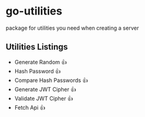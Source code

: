 # go-utilities

package for utilities you need when creating a server

## Utilities Listings

- Generate Random :thumbsup:
- Hash Password :thumbsup:
- Compare Hash Passwords :thumbsup:
- Generate JWT Cipher :thumbsup:
- Validate JWT Cipher :thumbsup:
- Fetch Api :thumbsup:
